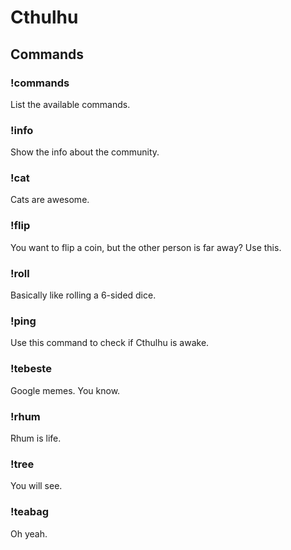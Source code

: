 # Cthulhu

## Commands

### !commands

List the available commands.

### !info

Show the info about the community.

### !cat

Cats are awesome.

### !flip

You want to flip a coin, but the other person is far away? Use this.

### !roll

Basically like rolling a 6-sided dice.

### !ping

Use this command to check if Cthulhu is awake.

### !tebeste

Google memes. You know.

### !rhum

Rhum is life.

### !tree

You will see.

### !teabag

Oh yeah.
